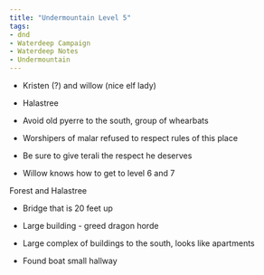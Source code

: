 ```yaml
---
title: "Undermountain Level 5"
tags: 
- dnd
- Waterdeep Campaign
- Waterdeep Notes
- Undermountain
---
```


- Kristen (?)  and willow (nice elf lady)

- Halastree
- Avoid old pyerre to the south, group of whearbats
- Worshipers of malar refused to respect rules of this place
- Be sure to give terali the respect he deserves
- Willow knows how to get to level 6 and 7

 Forest and Halastree

- Bridge that is 20 feet up
- Large building - greed dragon horde
- Large complex of buildings to the south, looks like apartments

- Found boat small hallway
